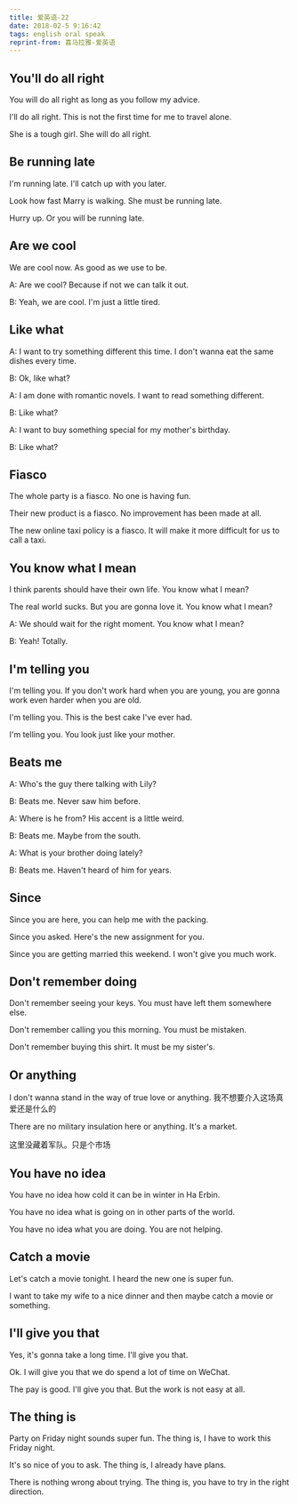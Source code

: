```yaml
---
title: 爱英语-22
date: 2018-02-5 9:16:42
tags: english oral speak
reprint-from: 喜马拉雅-爱英语
---
```


## You'll do all right

You will do all right as long as you follow my advice.

I'll do all right. This is not the first time for me to travel alone.

She is a tough girl. She will do all right.

## Be running late

I'm running late. I'll catch up with you later.

Look how fast Marry is walking. She must be running late.

Hurry up. Or you will be running late.

## Are we cool

We are cool now. As good as we use to be.

A: Are we cool? Because if not we can talk it out.

B: Yeah, we are cool. I'm just a little tired.

## Like what

A: I want to try something different this time. I don't wanna eat the same dishes every time.

B: Ok, like what?

A: I am done with romantic novels. I want to read something different.

B: Like what?

A: I want to buy something special for my mother's birthday.

B: Like what?

## Fiasco

The whole party is a fiasco. No one is having fun.

Their new product is a fiasco. No improvement has been made at all.

The new online taxi policy is a fiasco. It will make it more difficult for us to call a taxi.

## You know what I mean

I think parents should have their own life. You know what I mean?

The real world sucks. But you are gonna love it. You know what I mean?

A: We should wait for the right moment. You know what I mean?

B: Yeah! Totally.

## I'm telling you

I'm telling you. If you don't work hard when you are young, you are gonna work even harder when you are old.

I'm telling you. This is the best cake I've ever had.

I'm telling you. You look just like your mother.

## Beats me

A: Who's the guy there talking with Lily?

B: Beats me. Never saw him before.

A: Where is he from? His accent is a little weird.

B: Beats me. Maybe from the south.

A: What is your brother doing lately?

B: Beats me. Haven't heard of him for years.

## Since

Since you are here, you can help me with the packing.

Since you asked. Here's the new assignment for you.

Since you are getting married this weekend. I won't give you much work.

## Don't remember doing

Don't remember seeing your keys. You must have left them somewhere else.

Don't remember calling you this morning. You must be mistaken.

Don't remember buying this shirt. It must be my sister's.

## Or anything

I don't wanna stand in the way of true love or anything.
我不想要介入这场真爱还是什么的

There are no military insulation here or anything. It's a market.

这里没藏着军队。只是个市场

## You have no idea

You have no idea how cold it can be in winter in Ha Erbin.

You have no idea what is going on in other parts of the world.

You have no idea what you are doing. You are not helping.

## Catch a movie

Let's catch a movie tonight. I heard the new one is super fun.

I want to take my wife to a nice dinner and then maybe catch a movie or something.

## I'll give you that

Yes, it's gonna take a long time. I'll give you that.

Ok. I will give you that we do spend a lot of time on WeChat.

The pay is good. I'll give you that. But the work is not easy at all.

## The thing is

Party on Friday night sounds super fun. The thing is, I have to work this Friday night.

It's so nice of you to ask. The thing is, I already have plans.

There is nothing wrong about trying. The thing is, you have to try in the right direction.





